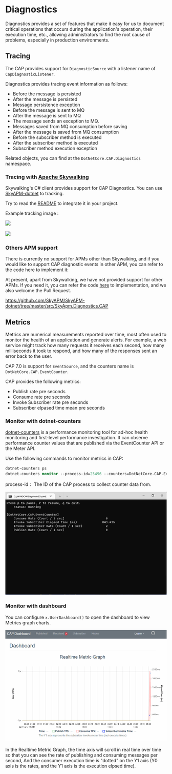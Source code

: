 # Diagnostics

Diagnostics provides a set of features that make it easy for us to document critical operations that occurs during the application's operation, their execution time, etc., allowing administrators to find the root cause of problems, especially in production environments.

## Tracing

The CAP provides support for `DiagnosticSource` with a listener name of `CapDiagnosticListener`.

Diagnostics provides tracing event information as follows:

* Before the message is persisted
* After the message is persisted
* Message persistence exception
* Before the message is sent to MQ
* After the message is sent to MQ
* The message sends an exception to MQ.
* Messages saved from MQ consumption before saving
* After the message is saved from MQ consumption
* Before the subscriber method is executed
* After the subscriber method is executed
* Subscriber method execution exception

Related objects, you can find at the `DotNetCore.CAP.Diagnostics` namespace.


### Tracing with [Apache Skywalking](https://github.com/apache/skywalking)

Skywalking's C# client provides support for CAP Diagnostics. You can use [SkyAPM-dotnet](https://github.com/SkyAPM/SkyAPM-dotnet) to tracking.

Try to read the [README](https://github.com/SkyAPM/SkyAPM-dotnet/blob/master/README.md) to integrate it in your project.

 Example tracking image :

![](https://user-images.githubusercontent.com/8205994/71006463-51025980-2120-11ea-82dc-bffa5530d515.png)


![](https://user-images.githubusercontent.com/8205994/71006589-7b541700-2120-11ea-910b-7e0f2dfddce8.png)

### Others APM support

There is currently no support for APMs other than Skywalking, and if you would like to support CAP diagnostic events in other APM, you can refer to the code here to implement it:

At present, apart from Skywalking, we have not provided support for other APMs. If you need it, you can refer the code [here](https://github.com/SkyAPM/SkyAPM-dotnet/tree/master/src/SkyApm.Diagnostics.CAP) to implementation, and we also welcome the Pull Request.

https://github.com/SkyAPM/SkyAPM-dotnet/tree/master/src/SkyApm.Diagnostics.CAP


## Metrics

Metrics are numerical measurements reported over time, most often used to monitor the health of an application and generate alerts. For example, a web service might track how many requests it receives each second, how many milliseconds it took to respond, and how many of the responses sent an error back to the user.

CAP 7.0 is support for `EventSource`, and the counters name is `DotNetCore.CAP.EventCounter`.

CAP provides the following metrics:

* Publish rate pre seconds
* Consume rate pre seconds
* Invoke Subscriber rate pre seconds
* Subscriber elpased time mean pre seconds 

### Monitor with dotnet-counters

[dotnet-counters](https://learn.microsoft.com/zh-cn/dotnet/core/diagnostics/dotnet-counters) is a performance monitoring tool for ad-hoc health monitoring and first-level performance investigation. It can observe performance counter values that are published via the EventCounter API or the Meter API. 

Use the following commands to monitor metrics in CAP:

```ps
dotnet-counters ps
dotnet-counters monitor --process-id=25496 --counters=DotNetCore.CAP.EventCounter
```

process-id： The ID of the CAP process to collect counter data from.

![img](/img/dotnet-counters.gif)

### Monitor with dashboard

You can configure `x.UserDashboard()` to open the dashboard to view Metrics graph charts.

![img](/img/dashboard-metrics.gif)

In the Realtime Metric Graph, the time axis will scroll in real time over time so that you can see the rate of publishing and consuming messages per second, And the consumer execution time is "dotted" on the Y1 axis (Y0 axis is the rates, and the Y1 axis is the execution elpsed time).
 

